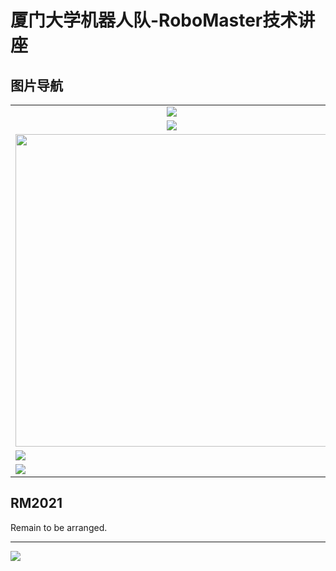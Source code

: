 # 厦门大学机器人队-RoboMaster技术讲座

## 图片导航

<table>
    <tr>
    <td><center><a href="http://www.rcstech.org/"><img src="Files\团队信息库\RM2020技术讲座\海报\雷达全场定位.png"></a>
    <td><center><a href="http://www.rcstech.org/"><img src="Files\团队信息库\RM2020技术讲座\海报\电机基本知识（一）.png"></a>
    </tr>  
    <tr>
    <td><center><a href="http://www.rcstech.org/"><img src="Files\团队信息库\RM2020技术讲座\海报\超级电容同步BUCK电路参数的计算.png"></a>
    <td><center><a href="http://www.rcstech.org/"><img src="Files\团队信息库\RM2020技术讲座\海报\可解释的CNN网络.jpg"></a>
    </tr>
    <tr>
    <td><a href="http://www.rcstech.org/"><img src="Files\团队信息库\RM2020技术讲座\海报\步兵上的姿态控制.png" width="500"></a>
    <td><a href="http://www.rcstech.org/"><img src="Files\团队信息库\RM2020技术讲座\海报\硬件标准化与系统设计.png" width="500"</a>
    </tr>
    <tr>
    <td><a href="http://www.rcstech.org/"><img src="Files\团队信息库\RM2020技术讲座\海报\有限元分析基础.png"></a>
    <td><a href="http://www.rcstech.org/"><img src="Files\团队信息库\RM2020技术讲座\海报\OpenCV识别能量机关.png"></a>
    </tr>
    <tr>
    <td><a href="http://www.rcstech.org/"><img src="Files\团队信息库\RM2020技术讲座\海报\uC_OSIII多任务系统介绍.png"></a>
    <td><a href="http://www.rcstech.org/"><img src="Files\团队信息库\RM2020技术讲座\海报\人机工程分析.png"></a>
    </tr>  
</table>

## RM2021

Remain to be arranged.

---

<img src='https://img.wenhairu.com/images/2020/10/18/CbAIj.png'  >